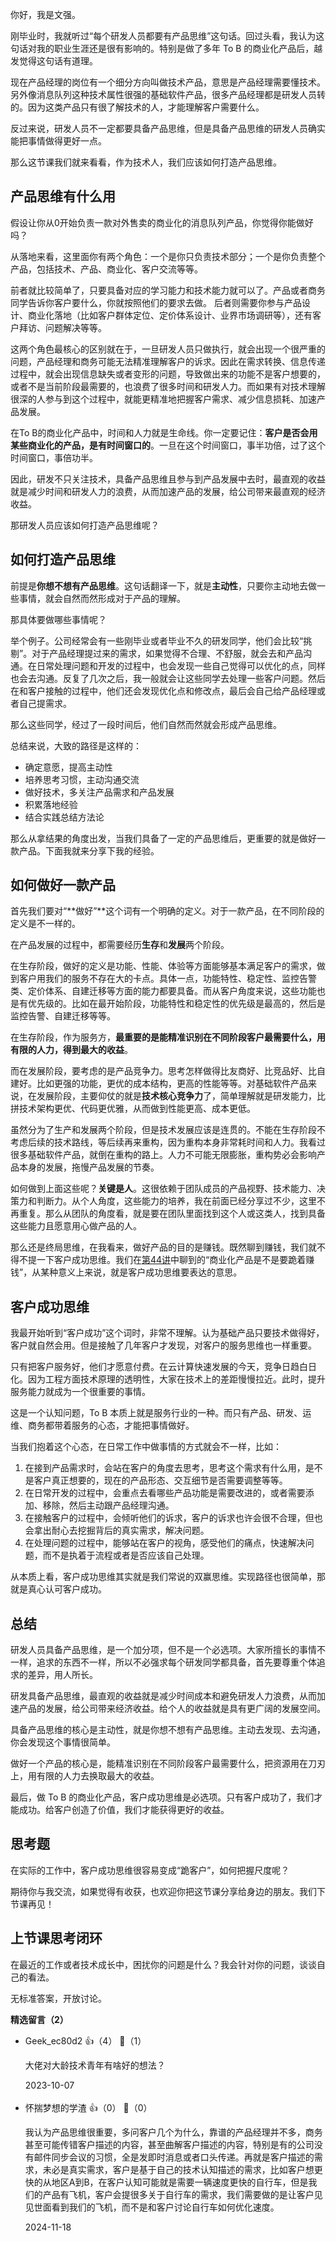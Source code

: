 你好，我是文强。

刚毕业时，我就听过“每个研发人员都要有产品思维”这句话。回过头看，我认为这句话对我的职业生涯还是很有影响的。特别是做了多年 To B 的商业化产品后，越发觉得这句话有道理。

现在产品经理的岗位有一个细分方向叫做技术产品，意思是产品经理需要懂技术。另外像消息队列这种技术属性很强的基础软件产品，很多产品经理都是研发人员转的。因为这类产品只有很了解技术的人，才能理解客户需要什么。

反过来说，研发人员不一定都要具备产品思维，但是具备产品思维的研发人员确实能把事情做得更好一点。

那么这节课我们就来看看，作为技术人，我们应该如何打造产品思维。

## 产品思维有什么用

假设让你从0开始负责一款对外售卖的商业化的消息队列产品，你觉得你能做好吗？

从落地来看，这里面你有两个角色：一个是你只负责技术部分；一个是你负责整个产品，包括技术、产品、商业化、客户交流等等。

前者就比较简单了，只要具备对应的学习能力和技术能力就可以了。产品或者商务同学告诉你客户要什么，你就按照他们的要求去做。 后者则需要你参与产品设计、商业化落地（比如客户群体定位、定价体系设计、业界市场调研等），还有客户拜访、问题解决等等。

这两个角色最核心的区别就在于，一旦研发人员只做执行，就会出现一个很严重的问题，产品经理和商务可能无法精准理解客户的诉求。因此在需求转换、信息传递过程中，就会出现信息缺失或者变形的问题，导致做出来的功能不是客户想要的，或者不是当前阶段最需要的，也浪费了很多时间和研发人力。而如果有对技术理解很深的人参与到这个过程中，就能更精准地把握客户需求、减少信息损耗、加速产品发展。

在To B的商业化产品中，时间和人力就是生命线。你一定要记住：**客户是否会用某些商业化的产品，是有时间窗口的**。一旦在这个时间窗口，事半功倍，过了这个时间窗口，事倍功半。

因此，研发不只关注技术，具备产品思维且参与到产品发展中去时，最直观的收益就是减少时间和研发人力的浪费，从而加速产品的发展，给公司带来最直观的经济收益。

那研发人员应该如何打造产品思维呢？

## 如何打造产品思维

前提是**你想不想有产品思维**。这句话翻译一下，就是**主动性**，只要你主动地去做一些事情，就会自然而然形成对于产品的理解。

那具体要做哪些事情呢？

举个例子。公司经常会有一些刚毕业或者毕业不久的研发同学，他们会比较“挑剔”。对于产品经理提过来的需求，如果觉得不合理、不舒服，就会去和产品沟通。在日常处理问题和开发的过程中，也会发现一些自己觉得可以优化的点，同样也会去沟通。反复了几次之后，我一般就会让这些同学去处理一些客户问题。然后在和客户接触的过程中，他们还会发现优化点和修改点，最后会自己给产品经理或者自己提需求。

那么这些同学，经过了一段时间后，他们自然而然就会形成产品思维。

总结来说，大致的路径是这样的：

- 确定意愿，提高主动性
- 培养思考习惯，主动沟通交流
- 做好技术，多关注产品需求和产品发展
- 积累落地经验
- 结合实践总结方法论

那么从拿结果的角度出发，当我们具备了一定的产品思维后，更重要的就是做好一款产品。下面我就来分享下我的经验。

## 如何做好一款产品

首先我们要对“**做好”**这个词有一个明确的定义。对于一款产品，在不同阶段的定义是不一样的。

在产品发展的过程中，都需要经历**生存**和**发展**两个阶段。

在生存阶段，做好的定义是功能、性能、体验等方面能够基本满足客户的需求，做到客户用我们的服务不存在大的卡点。具体一点，功能特性、稳定性、监控告警类、定价体系、自建迁移等方面的能力都要具备。而从客户角度来说，这些功能也是有优先级的。比如在最开始阶段，功能特性和稳定性的优先级是最高的，然后是监控告警、自建迁移等等。

在生存阶段，作为服务方，**最重要的是能精准识别在不同阶段客户最需要什么，用有限的人力，得到最大的收益**。

而在发展阶段，要考虑的是产品竞争力。思考怎样做得比友商好、比竞品好、比自建好。比如更强的功能，更优的成本结构，更高的性能等等。对基础软件产品来说，在发展阶段，主要仰仗的就是**技术核心竞争力**了，简单理解就是研发能力，比拼技术架构更优、代码更优雅，从而做到性能更高、成本更低。

虽然分为了生产和发展两个阶段，但是技术发展应该是连贯的。不能在生存阶段不考虑后续的技术路线，等后续再来重构，因为重构本身非常耗时间和人力。我看过很多基础软件产品，就倒在重构的路上。人力不可能无限膨胀，重构势必会影响产品本身的发展，拖慢产品发展的节奏。

如何做到上面这些呢？**关键是人**。这很依赖于团队成员的产品视野、技术能力、决策力和判断力。从个人角度，这些能力的培养，我在前面已经分享过不少，这里不再重复。那么从团队的角度看，就是要在团队里面找到这个人或这类人，找到具备这些能力且愿意用心做产品的人。

那么还是终局思维，在我看来，做好产品的目的是赚钱。既然聊到赚钱，我们就不得不提一下客户成功思维。我们在[第44讲](https://time.geekbang.org/column/article/708678)中聊到的“商业化产品是不是要跪着赚钱”，从某种意义上来说，就是客户成功思维要表达的意思。

## 客户成功思维

我最开始听到“客户成功”这个词时，非常不理解。认为基础产品只要技术做得好，客户就自然会用。但是接触了几年客户才发现，对客户的服务思维也一样重要。

只有把客户服务好，他们才愿意付费。在云计算快速发展的今天，竞争日趋白日化。因为工程方面技术原理的透明性，大家在技术上的差距慢慢拉近。此时，提升服务能力就成为一个很重要的事情。

这是一个认知问题，To B 本质上就是服务行业的一种。而只有产品、研发、运维、商务都带着服务的心态，才能把事情做好。

当我们抱着这个心态，在日常工作中做事情的方式就会不一样，比如：

1. 在接到产品需求时，会站在客户的角度去思考，思考这个需求有什么用，是不是客户真正想要的，现在的产品形态、交互细节是否需要调整等等。
2. 在日常开发的过程中，会重点去看哪些产品功能是需要改进的，或者需要添加、移除，然后主动跟产品经理沟通。
3. 在接触客户的过程中，会倾听他们的诉求，客户的诉求也许会很不合理，但也会拿出耐心去挖掘背后的真实需求，解决问题。
4. 在处理问题的过程中，能够站在客户的视角，感受他们的痛点，快速解决问题，而不是执着于流程或者是否应该自己处理。

从本质上看，客户成功思维其实就是我们常说的双赢思维。实现路径也很简单，那就是真心认可客户成功。

## 总结

研发人员具备产品思维，是一个加分项，但不是一个必选项。大家所擅长的事情不一样，追求的东西不一样，所以不必强求每个研发同学都具备，首先要尊重个体追求的差异，用人所长。

研发具备产品思维，最直观的收益就是减少时间成本和避免研发人力浪费，从而加速产品的发展，给公司带来经济收益。给个人的收益就是具有更广阔的发展空间。

具备产品思维的核心是主动性，就是你想不想有产品思维。主动去发现、去沟通，你会发现这个事情很简单。

做好一个产品的核心是，能精准识别在不同阶段客户最需要什么，把资源用在刀刃上，用有限的人力去换取最大的收益。

最后，做 To B 的商业化产品，客户成功思维是必选项。只有客户成功了，我们才能成功。给客户创造了价值，我们才能获得更好的收益。

## 思考题

在实际的工作中，客户成功思维很容易变成“跪客户”，如何把握尺度呢？

期待你与我交流，如果觉得有收获，也欢迎你把这节课分享给身边的朋友。我们下节课再见！

## 上节课思考闭环

在最近的工作或者技术成长中，困扰你的问题是什么？我会针对你的问题，谈谈自己的看法。

无标准答案，开放讨论。
<div><strong>精选留言（2）</strong></div><ul>
<li><span>Geek_ec80d2</span> 👍（4） 💬（1）<p>大佬对大龄技术青年有啥好的想法？</p>2023-10-07</li><br/><li><span>怀揣梦想的学渣</span> 👍（0） 💬（0）<p>我认为产品思维很重要，多问客户几个为什么，靠谱的产品经理并不多，商务甚至可能传错客户描述的内容，甚至曲解客户描述的内容，特别是有的公司没有邮件同步会议的习惯，全是发即时消息或者口头传递。再就是客户描述的需求，未必是真实需求，客户是基于自己的技术认知描述的需求，比如客户想更快的从地区A到B，在客户认知可能就是需要一辆速度更快的自行车，但是我们的产品有飞机，客户会提很多关于自行车的需求，我们需要做的是让客户见见世面看到我们的飞机，而不是和客户讨论自行车如何优化速度。</p>2024-11-18</li><br/>
</ul>